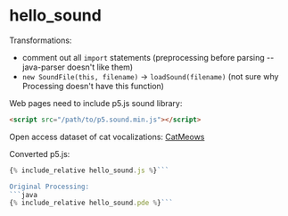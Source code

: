 

<script src="../p5/p5.min.js"></script>
<script src="../p5/p5.sound.min.js"></script>
<script src="hello_sound.js"></script>

# hello_sound


Transformations:
- comment out all `import` statements (preprocessing before parsing --
  java-parser doesn't like them)
- `new SoundFile(this, filename)` -> `loadSound(filename)` (not sure why
  Processing doesn't have this function)


Web pages need to include p5.js sound library:
```html
<script src="/path/to/p5.sound.min.js"></script>
```

Open access dataset of cat vocalizations:
[CatMeows](https://zenodo.org/record/4008297#.YP2Al6JKiV4)


<main></main>

Converted p5.js:
```javascript
{% include_relative hello_sound.js %}```

Original Processing:
```java
{% include_relative hello_sound.pde %}```

